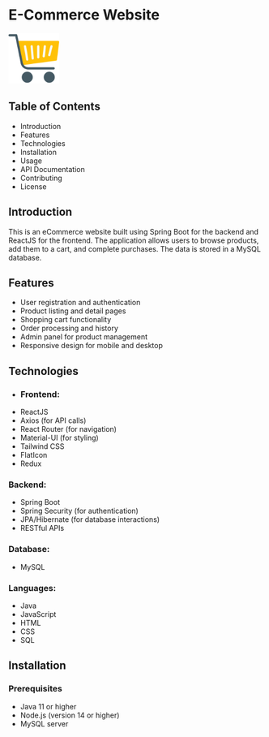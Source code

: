 # E-Commerce Website 
<img src="Frontend/src/Data/Images/logoShopping.png" alt="Logo" width="100" height="100"/>

## Table of Contents
* Introduction
* Features
* Technologies
* Installation
* Usage
* API Documentation
* Contributing
* License

## Introduction
This is an eCommerce website built using Spring Boot for the backend and ReactJS for the frontend. The application allows users to browse products, add them to a cart, and complete purchases. The data is stored in a MySQL database.

## Features
* User registration and authentication
* Product listing and detail pages
* Shopping cart functionality
* Order processing and history
* Admin panel for product management
* Responsive design for mobile and desktop

## Technologies
* ### Frontend:
* ReactJS
* Axios (for API calls)
* React Router (for navigation)
* Material-UI (for styling)
* Tailwind CSS
* FlatIcon
* Redux

### Backend:
* Spring Boot
* Spring Security (for authentication)
* JPA/Hibernate (for database interactions)
* RESTful APIs

### Database:
* MySQL

### Languages:
* Java
* JavaScript
* HTML
* CSS
* SQL

## Installation
### Prerequisites
* Java 11 or higher
* Node.js (version 14 or higher)
* MySQL server



